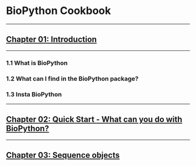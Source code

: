 # BioPython Cookbook
---
## [Chapter 01: Introduction](https://github.com/recervictory/biopython-tutorial/blob/master/Chapter%2001%20-%20Introduction.ipynb)
---
### 1.1 What is BioPython
### 1.2 What can I find in the BioPython  package?
### 1.3 Insta BioPython
---
## [Chapter 02: Quick Start - What can you do with BioPython?](https://github.com/recervictory/biopython-tutorial/blob/master/Chapter%2002%20-%20What%20can%20you%20do%20with%20BioPython.ipynb)
---
## [Chapter 03: Sequence objects](https://github.com/recervictory/)
